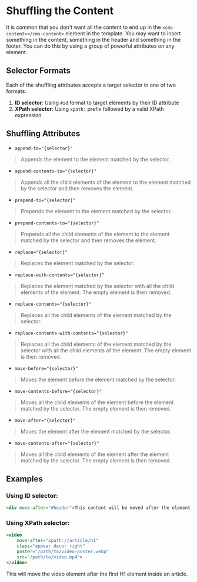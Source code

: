 # Shuffling the Content

It is common that you don't want all the content to end up in the `<cms-content></cms-content>` element in the template. You may want to insert something in the content, something in the header and something in the footer. You can do this by using a group of powerful attributes on any element.

## Selector Formats

Each of the shuffling attributes accepts a target selector in one of two formats:

1. **ID selector**: Using `#id` format to target elements by their ID attribute
2. **XPath selector**: Using `xpath:` prefix followed by a valid XPath expression

## Shuffling Attributes

- `append-to="{selector}"`
> Appends the element to the element matched by the selector.
- `append-contents-to="{selector}"`
> Appends all the child elements of the element to the element matched by the selector and then removes the element.
- `prepend-to="{selector}"`
> Prepends the element to the element matched by the selector.
- `prepend-contents-to="{selector}"`
> Prepends all the child elements of the element to the element matched by the selector and then removes the element.
- `replace="{selector}"`
> Replaces the element matched by the selector.
- `replace-with-contents="{selector}"`
> Replaces the element matched by the selector with all the child elements of the element. The empty element is then removed.
- `replace-contents="{selector}"`
> Replaces all the child elements of the element matched by the selector.
- `replace-contents-with-contents="{selector}"`
> Replaces all the child elements of the element matched by the selector with all the child elements of the element. The empty element is then removed.
- `move-before="{selector}"`
> Moves the element before the element matched by the selector.
- `move-contents-before="{selector}"`
> Moves all the child elements of the element before the element matched by the selector. The empty element is then removed.
- `move-after="{selector}"`
> Moves the element after the element matched by the selector.
- `move-contents-after="{selector}"`
> Moves all the child elements of the element after the element matched by the selector. The empty element is then removed.

## Examples

### Using ID selector:
```html
<div move-after="#header">This content will be moved after the element with id="header"</div>
```

### Using XPath selector:
```html
<video 
    move-after="xpath://article/h1"
    class="appear decor right"
    poster="/path/to/video-poster.webp"
    src="/path/to/video.mp4">
</video>
```

This will move the video element after the first H1 element inside an article.
